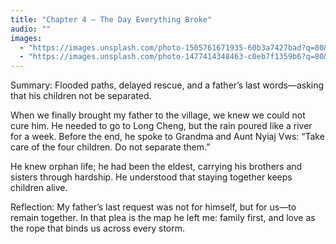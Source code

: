 ```yaml
---
title: "Chapter 4 — The Day Everything Broke"
audio: ""
images:
  - "https://images.unsplash.com/photo-1505761671935-60b3a7427bad?q=80&w=1600&auto=format&fit=crop"
  - "https://images.unsplash.com/photo-1477414348463-c0eb7f1359b6?q=80&w=1600&auto=format&fit=crop"
---
```


Summary: Flooded paths, delayed rescue, and a father’s last words—asking that his children not be separated.

When we finally brought my father to the village, we knew we could not cure him. He needed to go to Long Cheng, but the rain poured like a river for a week. Before the end, he spoke to Grandma and Aunt Nyiaj Vws: “Take care of the four children. Do not separate them.”

He knew orphan life; he had been the eldest, carrying his brothers and sisters through hardship. He understood that staying together keeps children alive.

Reflection:
My father’s last request was not for himself, but for us—to remain together. In that plea is the map he left me: family first, and love as the rope that binds us across every storm.